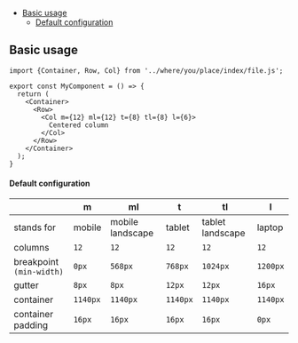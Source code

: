 - [Basic usage](#basic-usage)
  - [Default configuration](#default-configuration)
  
## Basic usage
```JSX
import {Container, Row, Col} from '../where/you/place/index/file.js';
  
export const MyComponent = () => {
  return (
    <Container>      
      <Row>
        <Col m={12} ml={12} t={8} tl={8} l={6}>
          Centered column
        </Col>      
      </Row>            
    </Container>
  );
}  
```

#### Default configuration
|                           | m         | ml                  | t         | tl                | l         |
|---                        |---        |---                  |---        |---                |---        |
| stands for                | mobile    | mobile landscape    | tablet    | tablet landscape  | laptop    |
| columns                   | `12`      | `12`                | `12`      | `12`              | `12`      |
| breakpoint `(min-width)`  | `0px`     | `568px`             | `768px`   | `1024px`          | `1200px`  |
| gutter                    | `8px`     | `8px`               | `12px`    | `12px`            | `16px`    |
| container                 | `1140px`  | `1140px`            | `1140px`  | `1140px`          | `1140px`  |
| container padding         | `16px`    | `16px`              | `16px`    | `16px`            | `0px`     |



